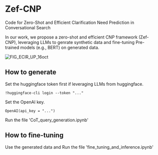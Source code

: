 # Zef-CNP

Code for Zero-Shot and Efficient Clarification Need Prediction in Conversational Search

In our work, we propose a zero-shot and efficient CNP framework (Zef-CNP), leveraging LLMs to genrate synthetic data and fine-tuning Pre-trained models (e.g., BERT) on generated data. 

![FIG_ECIR_UP_16oct](https://github.com/user-attachments/assets/0224e428-d863-4561-9b8c-5ad87cb8f47c)

## How to generate
Set the huggingface token first if leveraging LLMs from huggingface.
```
!huggingface-cli login --token "..."
```
Set the OpenAI key.
```
OpenAI(api_key = "...")
```
Run the file 'CoT_query_generation.ipynb'

## How to fine-tuning

Use the generated data and Run the file 'fine_tuning_and_inference.ipynb'
